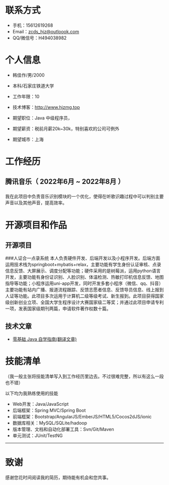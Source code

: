 
# 联系方式



- 手机：15612619268
- Email：zcds_hjz@outloook.com 
- QQ/微信号：H494038982

# 个人信息

 - 韩佳作/男/2000
 - 本科/石家庄铁道大学
 - 工作年限：10
 - 技术博客：http://www.hjzmg.top
 

 - 期望职位：Java 中级程序员，
 - 期望薪资：税前月薪20k~30k，特别喜欢的公司可例外
 - 期望城市：上海


# 工作经历

## 腾讯音乐（ 2022年6月 ~ 2022年8月 ）

### 
我在此项目中负责音乐识别模块的一个优化，使得在听歌识趣过程中可以判别主要声音以及其他声音，提高效率。


  

  
  
# 开源项目和作品

## 开源项目
###人证合一点录系统
本人负责硬件开发、后端开发以及小程序开发。后端方面运用技术栈为springboot+mybatis+relax，主要功能有学生身份认证审核、点录信息反馈、大屏展示、调度分配等功能；硬件采用的是树莓派，运用python语言开发，主要功能有身份证识别、人脸识别、体温检测、热敏打印机信息反馈、地图指导等功能；小程序运用uni-app开发，同时开发多套小程序（微信、qq、抖音）主要功能有站内广播、报道流程跟踪、反馈志愿者信息、反馈导员信息、线上报到人证等功能。此项目多次运用于计算机二级等级考试、新生报到。此项目获得国家级创新创业立项、全国大学生程序设计大赛国家级二等奖；并通过此项目申请专利一项，发表国家级期刊两篇，申请软件著作权数十篇。

## 技术文章

- [零基础 Java 自学指南(翻译文章)](https://blog.csdn.net/qing_gee/article/details/104774776) 


    
    
# 技能清单
（我一般主张将技能清单写入到工作经历里边去。不过很难完整，所以有这么一段也不错）

以下均为我熟练使用的技能

- Web开发：Java/JavaScript
- 后端框架：Spring MVC/Spring Boot
- 前端框架：Bootstrap/AngularJS/EmberJS/HTML5/Cocos2dJS/ionic
- 数据库相关：MySQL/SQLite/hadoop
- 版本管理、文档和自动化部署工具：Svn/Git/Maven
- 单元测试：JUnit/TestNG
      
---      
# 致谢
感谢您花时间阅读我的简历，期待能有机会和您共事。
      
